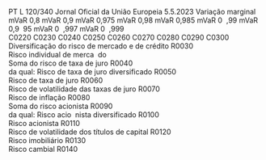 PT  L 120/340 Jornal Oficial da União Europeia 5.5.2023
 Variação marginal  
mVaR 0,8  mVaR 0,9  mVaR 0,975  mVaR 0,98  mVaR 0,985  mVaR 0 ­
,99  mVaR 0,9 ­
95  mVaR 0 ­
,997  mVaR 0 ­
,999  
C0220  C0230  C0240  C0250  C0260  C0270  C0280  C0290  C0300  
Diversificação do risco de 
mercado e de crédito  R0030  
Risco individual de merca ­
do  
Soma do risco de taxa 
de juro  R0040  
da qual: Risco de taxa 
de juro diversificado  R0050  
Risco de taxa de juro  R0060  
Risco de volatilidade 
das taxas de juro  R0070  
Risco de inflação  R0080  
Soma do risco acionista  R0090  
da qual: Risco acio ­
nista diversificado  R0100  
Risco acionista  R0110  
Risco de volatilidade 
dos títulos de capital  R0120  
Risco imobiliário  R0130  
Risco cambial  R0140